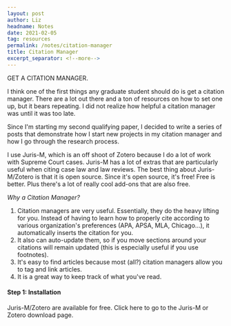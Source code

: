 ```yaml
---
layout: post
author: Liz
headname: Notes
date: 2021-02-05
tag: resources
permalink: /notes/citation-manager
title: Citation Manager
excerpt_separator: <!--more-->
---
```


GET A CITATION MANAGER.
<!--more-->

I think one of the first things any graduate student should do is get a citation manager. There are a lot out there and a ton of resources on how to set one up, but it bears repeating. I did not realize how helpful a citation manager was until it was too late.

Since I'm starting my second qualifying paper, I decided to write a series of posts that demonstrate how I start new projects in my citation manager and how I go through the research process.

I use Juris-M, which is an off shoot of Zotero because I do a lot of work with Supreme Court cases. Juris-M has a lot of extras that are particularly useful when citing case law and law reviews. The best thing about Juris-M/Zotero is that it is open source. Since it's open source, it's free! Free is better. Plus there's a lot of really cool add-ons that are also free.

*Why a Citation Manager?*
1. Citation managers are very useful. Essentially, they do the heavy lifting for you. Instead of having to learn how to properly cite according to various organization's preferences (APA, APSA, MLA, Chicago...), it automatically inserts the citation for you.
2. It also can auto-update them, so if you move sections around your citations will remain updated (this is especially useful if you use footnotes).
3. It's easy to find articles because most (all?) citation managers allow you to tag and link articles.
4. It is a great way to keep track of what you've read.

#### Step 1: Installation
Juris-M/Zotero are available for free. Click here to go to the Juris-M or Zotero download page.
